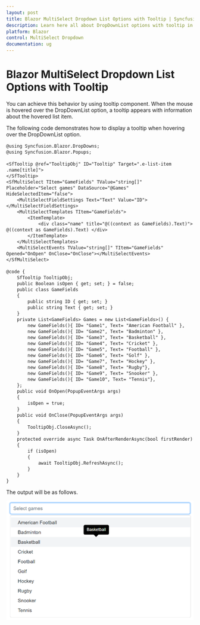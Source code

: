 ```yaml
---
layout: post
title: Blazor MultiSelect Dropdown List Options with Tooltip | Syncfusion
description: Learn here all about DropDownList options with tooltip in Syncfusion Blazor MultiSelect Dropdown component and more.
platform: Blazor
control: MultiSelect Dropdown
documentation: ug
---
```


# Blazor MultiSelect Dropdown List Options with Tooltip

You can achieve this behavior by using tooltip component. When the mouse is hovered over the DropDownList option, a tooltip appears with information about the hovered list item.

The following code demonstrates how to display a tooltip when hovering over the DropDownList option.

```cshtml
@using Syncfusion.Blazor.DropDowns;
@using Syncfusion.Blazor.Popups;

<SfTooltip @ref="TooltipObj" ID="Tooltip" Target=".e-list-item .name[title]">
</SfTooltip>
<SfMultiSelect TItem="GameFields" TValue="string[]" Placeholder="Select games" DataSource="@Games" HideSelectedItem="false">
    <MultiSelectFieldSettings Text="Text" Value="ID"></MultiSelectFieldSettings>
    <MultiSelectTemplates TItem="GameFields">
        <ItemTemplate>
            <div class="name" title="@((context as GameFields).Text)"> @((context as GameFields).Text) </div>
        </ItemTemplate>
    </MultiSelectTemplates>
    <MultiSelectEvents TValue="string[]" TItem="GameFields" Opened="OnOpen" OnClose="OnClose"></MultiSelectEvents>
</SfMultiSelect>

@code {
    SfTooltip TooltipObj;
    public Boolean isOpen { get; set; } = false;
    public class GameFields
    {
        public string ID { get; set; }
        public string Text { get; set; }
    }
    private List<GameFields> Games = new List<GameFields>() {
        new GameFields(){ ID= "Game1", Text= "American Football" },
        new GameFields(){ ID= "Game2", Text= "Badminton" },
        new GameFields(){ ID= "Game3", Text= "Basketball" },
        new GameFields(){ ID= "Game4", Text= "Cricket" },
        new GameFields(){ ID= "Game5", Text= "Football" },
        new GameFields(){ ID= "Game6", Text= "Golf" },
        new GameFields(){ ID= "Game7", Text= "Hockey" },
        new GameFields(){ ID= "Game8", Text= "Rugby"},
        new GameFields(){ ID= "Game9", Text= "Snooker" },
        new GameFields(){ ID= "Game10", Text= "Tennis"},
    };
    public void OnOpen(PopupEventArgs args)
    {
        isOpen = true;
    }
    public void OnClose(PopupEventArgs args)
    {
        TooltipObj.CloseAsync();
    }
    protected override async Task OnAfterRenderAsync(bool firstRender)
    {
        if (isOpen)
        {
            await TooltipObj.RefreshAsync();
        }
    }
}
```

The output will be as follows.

![multiselect](../images/tooltip.png)